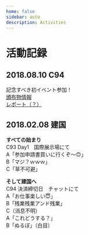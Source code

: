 ```yaml
---
home: false
sidebar: auto
description: Activities
---
```


# 活動記録

## 2018.08.10 C94
記念すべき初イベント参加！  
[頒布物情報](/archives/#_2018-06-08-c94参加します！)  
[レポート（？）](https://blog.ebiiim.com/diary/2191/)

## 2018.02.08 建国

**すべての始まり**  
C93 Day1　国際展示場にて  
A「参加申請書買いに行くぞ～🙃」  
B「マジ？ｗｗｗ」  
C「草不可避」  

**そして建国へ**  
C94 決済締切日　チャットにて  
A「お仕事楽しい😇」  
B「残業残業アンド残業」  
C（消息不明）  
A「これどうする？」  
B「ぬるぽ」（白目）
